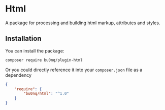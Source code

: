 # Html
A package for processing and building html markup, attributes and styles.

## Installation
You can install the package:

```bash
composer require bu0nq/plugin-html
```

Or you could directly reference it into your `composer.json` file as a dependency

```json
{
    "require": {
        "bu0nq/html": "^1.0"
    }
}
```
